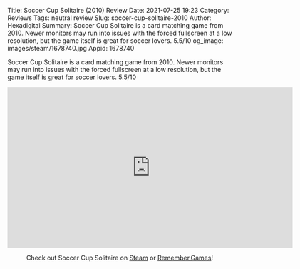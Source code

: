 Title: Soccer Cup Solitaire (2010) Review
Date: 2021-07-25 19:23
Category: Reviews
Tags: neutral review
Slug: soccer-cup-solitaire-2010
Author: Hexadigital
Summary: Soccer Cup Solitaire is a card matching game from 2010. Newer monitors may run into issues with the forced fullscreen at a low resolution, but the game itself is great for soccer lovers. 5.5/10
og_image: images/steam/1678740.jpg
Appid: 1678740

Soccer Cup Solitaire is a card matching game from 2010. Newer monitors may run into issues with the forced fullscreen at a low resolution, but the game itself is great for soccer lovers. 5.5/10

<center><iframe src="https://www.youtube.com/embed/fNdYi5Phe0w?feature=oembed" allow="accelerometer; autoplay; encrypted-media; gyroscope; picture-in-picture" width="640" height="360" frameborder="0"></iframe>

Check out Soccer Cup Solitaire on [Steam](https://store.steampowered.com/app/1678740/?curator_clanid=34633900) or [Remember.Games](https://remember.games/game/1007/)!</center>
